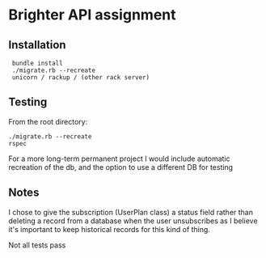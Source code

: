 # Brighter API assignment

## Installation

```
 bundle install
 ./migrate.rb --recreate
 unicorn / rackup / (other rack server)
```

## Testing

From the root directory:

```
./migrate.rb --recreate
rspec
```

For a more long-term permanent project I would include automatic recreation of the db, and the option to use a different DB for testing 

## Notes

I chose to give the subscription (UserPlan class) a status field rather than deleting a record from a database when the user unsubscribes as I believe it's important to keep historical records for this kind of thing.

Not all tests pass